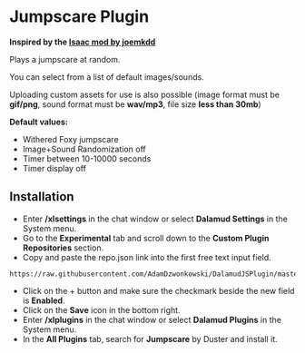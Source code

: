 # Jumpscare Plugin
**Inspired by the [Isaac mod by joemkdd](https://steamcommunity.com/sharedfiles/filedetails/?id=3410284721)**

Plays a jumpscare at random.

You can select from a list of default images/sounds.

Uploading custom assets for use is also possible (image format must be **gif/png**, sound format must be **wav/mp3**, file size **less than 30mb**)

**Default values:**
- Withered Foxy jumpscare
- Image+Sound Randomization off
- Timer between 10-10000 seconds
- Timer display off

## Installation
- Enter **/xlsettings** in the chat window or select **Dalamud Settings** in the System menu.
- Go to the **Experimental** tab and scroll down to the **Custom Plugin Repositories** section.
- Copy and paste the repo.json link into the first free text input field.
```
https://raw.githubusercontent.com/AdamDzwonkowski/DalamudJSPlugin/master/repo.json
```
- Click on the + button and make sure the checkmark beside the new field is **Enabled**.
- Click on the **Save** icon in the bottom right.
- Enter **/xlplugins** in the chat window or select **Dalamud Plugins** in the System menu.
- In the **All Plugins** tab, search for **Jumpscare** by Duster and install it.
